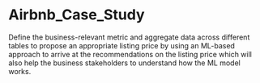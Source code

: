# Airbnb_Case_Study
Define the business-relevant metric and aggregate data across different tables to propose an appropriate listing price by using an ML-based approach to arrive at the recommendations on the listing price which will also help the business stakeholders to understand how the ML model works. 

